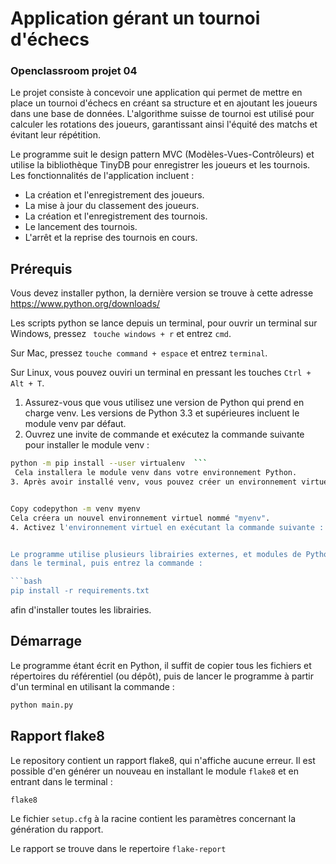 # Application gérant un tournoi d'échecs

### Openclassroom projet 04

Le projet consiste à concevoir une application qui permet de mettre en place un tournoi d'échecs en créant sa structure et en ajoutant les joueurs dans une base de données. L'algorithme suisse de tournoi est utilisé pour calculer les rotations des joueurs, garantissant ainsi l'équité des matchs et évitant leur répétition.

Le programme suit le design pattern MVC (Modèles-Vues-Contrôleurs) et utilise la bibliothèque TinyDB pour enregistrer les joueurs et les tournois. Les fonctionnalités de l'application incluent :

- La création et l'enregistrement des joueurs.
- La mise à jour du classement des joueurs.
- La création et l'enregistrement des tournois.
- Le lancement des tournois.
- L'arrêt et la reprise des tournois en cours.


## Prérequis

Vous devez installer python, la dernière version se trouve à cette adresse 
https://www.python.org/downloads/

Les scripts python se lance depuis un terminal, pour ouvrir un terminal sur Windows, pressez ``` touche windows + r``` et entrez ```cmd```.

Sur Mac, pressez ```touche command + espace``` et entrez ```terminal```.

Sur Linux, vous pouvez ouviri un terminal en pressant les touches ```Ctrl + Alt + T```.

1. Assurez-vous que vous utilisez une version de Python qui prend en charge venv. Les versions de Python 3.3 et supérieures incluent le module venv par défaut.
2. Ouvrez une invite de commande et exécutez la commande suivante pour installer le module venv : 
```bash
python -m pip install --user virtualenv  ```
 Cela installera le module venv dans votre environnement Python.
3. Après avoir installé venv, vous pouvez créer un environnement virtuel en exécutant la commande suivante :


Copy codepython -m venv myenv  
Cela créera un nouvel environnement virtuel nommé "myenv".
4. Activez l'environnement virtuel en exécutant la commande suivante :  Copy codesource myenv/bin/activate 


Le programme utilise plusieurs librairies externes, et modules de Python, qui sont repertoriés dans le fichier ```requirements.txt```
dans le terminal, puis entrez la commande :

```bash
pip install -r requirements.txt
```
afin d'installer toutes les librairies.



## Démarrage 

Le programme étant écrit en Python, il suffit de copier tous les fichiers et répertoires du référentiel (ou dépôt), puis de lancer le programme à partir d'un terminal en utilisant la commande :

```bash
python main.py
```



## Rapport flake8

Le repository contient un rapport flake8, qui n'affiche aucune erreur. Il est possible d'en générer un nouveau en installant le module ```flake8``` et en entrant dans le terminal :

```bash
flake8
```

Le fichier ```setup.cfg``` à la racine contient les paramètres concernant la génération du rapport.

Le rapport se trouve dans le repertoire ```flake-report```
